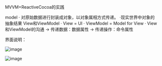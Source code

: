 MVVM+ReactiveCocoa的实践

model
· 对原始数据进行封装成对象，以对象属相方式传递。
·现实世界中对象的抽象结果
View和ViewModel
· View = UI
· ViewModel = Model for View
· View和ViewModel的沟通
  → 传递数据：数据属性
  → 传递操作：命令属性


界面说明：

![image](https://github.com/xujinzhongxyx/MVVMReactiveCocoa/MVVMReactiveCocoa/readmeImg/1.jpg) 

![image](https://github.com/xujinzhongxyx/MVVMReactiveCocoa/tree/master/MVVMReactiveCocoa/readmeImg/2.jpg) 

